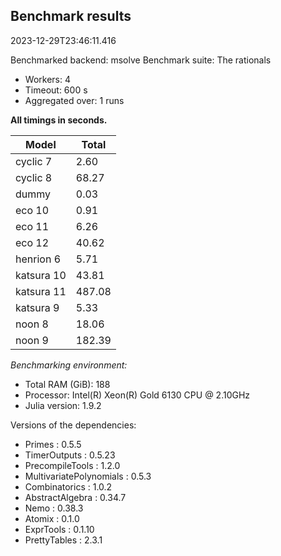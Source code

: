 ## Benchmark results

2023-12-29T23:46:11.416

Benchmarked backend: msolve
Benchmark suite: The rationals

- Workers: 4
- Timeout: 600 s
- Aggregated over: 1 runs

**All timings in seconds.**

|Model|Total|
|-----|---|
|cyclic 7|2.60|
|cyclic 8|68.27|
|dummy|0.03|
|eco 10|0.91|
|eco 11|6.26|
|eco 12|40.62|
|henrion 6|5.71|
|katsura 10|43.81|
|katsura 11|487.08|
|katsura 9|5.33|
|noon 8|18.06|
|noon 9|182.39|

*Benchmarking environment:*

* Total RAM (GiB): 188
* Processor: Intel(R) Xeon(R) Gold 6130 CPU @ 2.10GHz
* Julia version: 1.9.2

Versions of the dependencies:

* Primes : 0.5.5
* TimerOutputs : 0.5.23
* PrecompileTools : 1.2.0
* MultivariatePolynomials : 0.5.3
* Combinatorics : 1.0.2
* AbstractAlgebra : 0.34.7
* Nemo : 0.38.3
* Atomix : 0.1.0
* ExprTools : 0.1.10
* PrettyTables : 2.3.1
